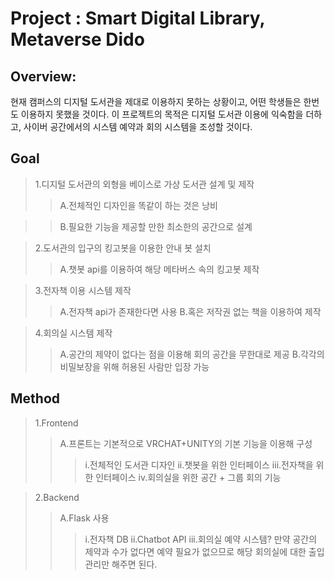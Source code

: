 # Project : Smart Digital Library, Metaverse Dido

## Overview:
현재 캠퍼스의 디지털 도서관을 제대로 이용하지 못하는 상황이고, 어떤 학생들은 한번도 이용하지 못했을 것이다. 이 프로젝트의 목적은 디지털 도서관 이용에 익숙함을 더하고, 사이버 공간에서의 시스템 예약과 회의 시스템을 조성할 것이다. 
## Goal
> 1.디지털 도서관의 외형을 베이스로 가상 도서관 설계 및 제작
> > A.전체적인 디자인을 똑같이 하는 것은 낭비

> > B.필요한 기능을 제공할 만한 최소한의 공간으로 설계


> 2.도서관의 입구의 킹고봇을 이용한 안내 봇 설치
> > A.챗봇 api를 이용하여 해당 메타버스 속의 킹고봇 제작

> 3.전자책 이용 시스템 제작
> > A.전자책 api가 존재한다면 사용
> > B.혹은 저작권 없는 책을 이용하여 제작

> 4.회의실 시스템 제작
> > A.공간의 제약이 없다는 점을 이용해 회의 공간을 무한대로 제공
> > B.각각의 비밀보장을 위해 허용된 사람만 입장 가능

## Method
> 1.Frontend
> > A.프론트는 기본적으로 VRCHAT+UNITY의 기본 기능을 이용해 구성
> > > i.전체적인 도서관 디자인
> > > ii.챗봇을 위한 인터페이스
> > > iii.전자책을 위한 인터페이스
> > > iv.회의실을 위한 공간 + 그룹 회의 기능

> 2.Backend
> > A.Flask 사용
> > > i.전자책 DB
> > > ii.Chatbot API
> > > iii.회의실 예약 시스템? 만약 공간의 제약과 수가 없다면 예약 필요가 없으므로 해당 회의실에 대한 출입 관리만 해주면 된다.



